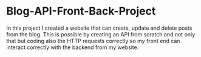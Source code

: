 # Blog-API-Front-Back-Project
In this project I created a  website that can create, update and delete posts from the blog. This is possible by creating an API from scratch and not only that but coding also the HTTP requests correctly so my front end can interact correctly with the backend from my website.
